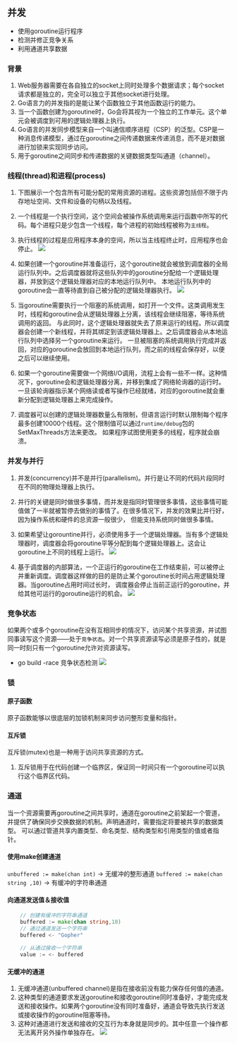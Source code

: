 ## 并发
- 使用goroutine运行程序
- 检测并修正竞争关系
- 利用通道共享数据

### 背景
1. Web服务器需要在各自独立的socket上同时处理多个数据请求；每个socket请求都是独立的，完全可以独立于其他socket进行处理。
2. Go语言力的并发指的是能让某个函数独立于其他函数运行的能力。
3. 当一个函数创建为goroutine时，Go会将其视为一个独立的工作单元。这个单元会被调度到可用的逻辑处理器上执行。
4. Go语言的并发同步模型来自一个叫通信顺序进程（CSP）的泛型。CSP是一种消息传递模型，通过在goroutine之间传递数据来传递消息，而不是对数据进行加锁来实现同步访问。
5. 用于goroutine之间同步和传递数据的关键数据类型叫通道（channel）。

### 线程(thread)和进程(process)
1. 下图展示一个包含所有可能分配的常用资源的进程。这些资源包括但不限于内存地址空间、文件和设备的句柄以及线程。
2. 一个线程是一个执行空间，这个空间会被操作系统调用来运行函数中所写的代码。每个进程只是少包含一个线程，每个进程的初始线程被称为`主线程`。
3. 执行线程的过程是应用程序本身的空间，所以当主线程终止时，应用程序也会停止。
![](./img.png)

4. 如果创建一个goroutine并准备运行，这个goroutine就会被放到调度器的全局运行队列中。之后调度器就将这些队列中的goroutine分配给一个逻辑处理器，并放到这个逻辑处理器对应的本地运行队列中。
本地运行队列中的goroutine会一直等待直到自己被分配的逻辑处理器执行。
![](./img_1.png)
5. 当goroutine需要执行一个阻塞的系统调用，如打开一个文件。这类调用发生时，线程和goroutine会从逻辑处理器上分离，该线程会继续阻塞，等待系统调用的返回。
与此同时，这个逻辑处理器就失去了原来运行的线程。所以调度器会创建一个新线程，并将其绑定到该逻辑处理器上。之后调度器会从本地运行队列中选择另一个goroutine来运行。
一旦被阻塞的系统调用执行完成并返回，对应的goroutine会放回到本地运行队列，而之前的线程会保存好，以便之后可以继续使用。
6. 如果一个goroutine需要做一个网络I/O调用，流程上会有一些不一样。这种情况下，goroutine会和逻辑处理器分离，并移到集成了网络轮询器的运行时。
一旦该轮询器指示某个网络读或者写操作已经就绪，对应的goroutine就会重新分配到逻辑处理器上来完成操作。
7. 调度器可以创建的逻辑处理器数量么有限制，但语言运行时默认限制每个程序最多创建10000个线程。这个限制值可以通过`runtime/debug`包的SetMaxThreads方法来更改。
如果程序试图使用更多的线程，程序就会崩溃。

### 并发与并行
1. 并发(concurrency)并不是并行(parallelism)。并行是让不同的代码片段同时在不同的物理处理器上执行。
2. 并行的关键是同时做很多事情，而并发是指同时管理很多事情，这些事情可能值做了一半就被暂停去做别的事情了。在很多情况下，并发的效果比并行好，因为操作系统和硬件的总资源一般很少，
但能支持系统同时做很多事情。
3. 如果希望让gorountine并行，必须使用多于一个逻辑处理器。当有多个逻辑处理器时，调度器会将goroutine平等分配到每个逻辑处理器上。这会让goroutine上不同的线程上运行。
![](./img_2.png)

4. 基于调度器的内部算法，一个正运行的goroutine在工作结束前，可以被停止并重新调度。调度器这样做的目的是防止某个goroutine长时间占用逻辑处理器。当goroutine占用时间过长时，
调度器会停止当前正运行的goroutine，并给其他可运行的goroutine运行的机会。
![](./img_3.png)

### 竞争状态
如果两个或多个goroutine在没有互相同步的情况下，访问某个共享资源，并试图同事读写这个资源——处于`竞争状态`。对一个共享资源读写必须是原子性的，就是同一时刻只有一个goroutine允许对资源读写。
- go build -race 竞争状态检测
![](./img_4.png)

### 锁
#### 原子函数
原子函数能够以很底层的加锁机制来同步访问整形变量和指针。

#### 互斥锁
互斥锁(mutex)也是一种用于访问共享资源的方式。
1. 互斥锁用于在代码创建一个临界区，保证同一时间只有一个goroutine可以执行这个临界区代码。

### 通道
当一个资源需要再goroutine之间共享时，通道在goroutine之前架起一个管道，并提供了确保同步交换数据的机制。声明通道时，需要指定将要被共享的数据类型。
可以通过管道共享内置类型、命名类型、结构类型和引用类型的值或者指针。
#### 使用make创建通道
`unbuffered := make(chan int)` -> 无缓冲的整形通道
`buffered := make(chan string ,10)` -> 有缓冲的字符串通道

#### 向通道发送值＆接收值
``` go
    // 创建有缓冲的字符串通道
    buffered := make(chan string,10)
    // 通过通道发送一个字符串
    buffered <- "Gopher"
    
    // 从通过接收一个字符串
    value := <- buffered
```

#### 无缓冲的通道
1. 无缓冲通道(unbuffered channel)是指在接收前没有能力保存任何值的通道。
2. 这种类型的通道要求发送goroutine和接收goroutine同时准备好，才能完成发送和接收操作。如果两个goroutine没有同时准备好，通道会导致先执行发送或接收操作的goroutine阻塞等待。
3. 这种对通道进行发送和接收的交互行为本身就是同步的。其中任意一个操作都无法离开另外操作单独存在。
![](./img_5.png)
